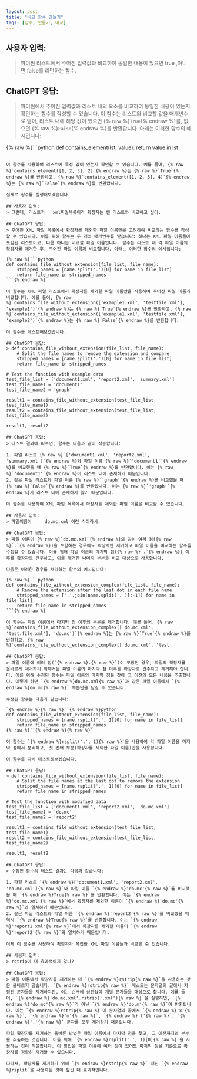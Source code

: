 ```yaml
---
layout: post
title: "비교 함수 만들기"
tags: [함수, 만들기, 비교]
---
```


## 사용자 입력:
> 파이썬 리스트에서 주어진 입력값과 비교하여 동일한 내용이 있으면 true ,아니면 false를 리턴하는 함수.

## ChatGPT 응답:
> 파이썬에서 주어진 입력값과 리스트 내의 요소를 비교하여 동일한 내용이 있는지 확인하는 함수를 작성할 수 있습니다. 이 함수는 리스트와 비교할 값을 매개변수로 받아, 리스트 내에 해당 값이 있으면 {% raw %}`True`{% endraw %}를, 없으면 {% raw %}`False`{% endraw %}를 반환합니다. 아래는 이러한 함수의 예시입니다:

{% raw %}```python
def contains_element(lst, value):
    return value in lst
```{% endraw %}

이 함수를 사용하여 리스트에 특정 값이 있는지 확인할 수 있습니다. 예를 들어, {% raw %}`contains_element([1, 2, 3], 2)`{% endraw %}는 {% raw %}`True`{% endraw %}를 반환하고, {% raw %}`contains_element([1, 2, 3], 4)`{% endraw %}는 {% raw %}`False`{% endraw %}를 반환합니다. 

실제로 함수를 실행해보겠습니다.

## 사용자 입력:
> 그런데, 리스트가   xml파일목록이라 확장자는 뺀 리스트와 비교하고 싶어.

## ChatGPT 응답:
> 주어진 XML 파일 목록에서 확장자를 제외한 파일 이름만을 고려하여 비교하는 함수를 작성할 수 있습니다. 이를 위해 함수는 두 개의 매개변수를 받습니다: 하나는 XML 파일 이름들이 포함된 리스트이고, 다른 하나는 비교할 파일 이름입니다. 함수는 리스트 내 각 파일 이름의 확장자를 제거한 후, 주어진 파일 이름과 비교합니다. 아래는 이러한 함수의 예시입니다:

{% raw %}```python
def contains_file_without_extension(file_list, file_name):
    stripped_names = [name.split('.')[0] for name in file_list]
    return file_name in stripped_names
```{% endraw %}

이 함수는 XML 파일 리스트에서 확장자를 제외한 파일 이름만을 사용하여 주어진 파일 이름과 비교합니다. 예를 들어, {% raw %}`contains_file_without_extension(['example1.xml', 'testfile.xml'], 'example1')`{% endraw %}는 {% raw %}`True`{% endraw %}를 반환하고, {% raw %}`contains_file_without_extension(['example1.xml', 'testfile.xml'], 'example2')`{% endraw %}는 {% raw %}`False`{% endraw %}를 반환합니다.

이 함수를 테스트해보겠습니다.

## ChatGPT 응답:
> def contains_file_without_extension(file_list, file_name):
    # Split the file names to remove the extension and compare
    stripped_names = [name.split('.')[0] for name in file_list]
    return file_name in stripped_names

# Test the function with example data
test_file_list = ['document1.xml', 'report2.xml', 'summary.xml']
test_file_name1 = 'document1'
test_file_name2 = 'graph'

result1 = contains_file_without_extension(test_file_list, test_file_name1)
result2 = contains_file_without_extension(test_file_list, test_file_name2)

result1, result2

## ChatGPT 응답:
> 테스트 결과에 따르면, 함수는 다음과 같이 작동합니다:

1. 파일 리스트 {% raw %}`['document1.xml', 'report2.xml', 'summary.xml']`{% endraw %}와 파일 이름 {% raw %}`'document1'`{% endraw %}를 비교했을 때 {% raw %}`True`{% endraw %}를 반환합니다. 이는 {% raw %}`'document1'`{% endraw %}이 리스트 내에 존재하기 때문입니다.
2. 같은 파일 리스트와 파일 이름 {% raw %}`'graph'`{% endraw %}를 비교했을 때 {% raw %}`False`{% endraw %}를 반환합니다. 이는 {% raw %}`'graph'`{% endraw %}가 리스트 내에 존재하지 않기 때문입니다.

이 함수를 사용하여 XML 파일 목록에서 확장자를 제외한 파일 이름을 비교할 수 있습니다.

## 사용자 입력:
> 파일이름이     do.mc.xml 이런 식이라서.

## ChatGPT 응답:
> 파일 이름이 {% raw %}`do.mc.xml`{% endraw %}와 같이 여러 점({% raw %}`.`{% endraw %})을 포함하는 경우에도 확장자만 제거하고 파일 이름을 비교하는 함수를 수정할 수 있습니다. 이를 위해 파일 이름의 마지막 점({% raw %}`.`{% endraw %}) 이후를 확장자로 간주하고, 이를 제거한 나머지 부분을 비교 대상으로 사용합니다.

다음은 이러한 경우를 처리하는 함수의 예시입니다:

{% raw %}```python
def contains_file_without_extension_complex(file_list, file_name):
    # Remove the extension after the last dot in each file name
    stripped_names = ['.'.join(name.split('.')[:-1]) for name in file_list]
    return file_name in stripped_names
```{% endraw %}

이 함수는 파일 이름에서 마지막 점 이후의 부분을 제거합니다. 예를 들어, {% raw %}`contains_file_without_extension_complex(['do.mc.xml', 'test.file.xml'], 'do.mc')`{% endraw %}는 {% raw %}`True`{% endraw %}를 반환하고, {% raw %}`contains_file_without_extension_complex(['do.mc.xml', 'test

## ChatGPT 응답:
> 파일 이름에 여러 점(`{% endraw %}.{% raw %}`)이 포함된 경우, 파일의 확장자를 올바르게 제거하기 위해서는 파일 이름의 마지막 점 이후를 확장자로 간주하고 제거해야 합니다. 이를 위해 수정된 함수는 파일 이름의 마지막 점을 찾아 그 이전의 모든 내용을 추출합니다. 이렇게 하면 `{% endraw %}do.mc.xml{% raw %}`과 같은 파일 이름에서 `{% endraw %}do.mc{% raw %}` 부분만을 남길 수 있습니다.

수정된 함수는 다음과 같습니다:

`{% endraw %}{% raw %}``{% endraw %}python
def contains_file_without_extension(file_list, file_name):
    stripped_names = [name.rsplit('.', 1)[0] for name in file_list]
    return file_name in stripped_names
{% raw %}``{% endraw %}{% raw %}`

이 함수는 `{% endraw %}rsplit('.', 1){% raw %}`을 사용하여 각 파일 이름을 마지막 점에서 분리하고, 첫 번째 부분(확장자를 제외한 파일 이름)만을 사용합니다.

이 함수를 다시 테스트해보겠습니다.

## ChatGPT 응답:
> def contains_file_without_extension(file_list, file_name):
    # Split the file names at the last dot to remove the extension
    stripped_names = [name.rsplit('.', 1)[0] for name in file_list]
    return file_name in stripped_names

# Test the function with modified data
test_file_list = ['document1.xml', 'report2.xml', 'do.mc.xml']
test_file_name1 = 'do.mc'
test_file_name2 = 'report2'

result1 = contains_file_without_extension(test_file_list, test_file_name1)
result2 = contains_file_without_extension(test_file_list, test_file_name2)

result1, result2

## ChatGPT 응답:
> 수정된 함수의 테스트 결과는 다음과 같습니다:

1. 파일 리스트 `{% endraw %}['document1.xml', 'report2.xml', 'do.mc.xml']{% raw %}`와 파일 이름 `{% endraw %}'do.mc'{% raw %}`를 비교했을 때 `{% endraw %}True{% raw %}`를 반환합니다. 이는 `{% endraw %}'do.mc.xml'{% raw %}`에서 확장자를 제외한 이름이 `{% endraw %}'do.mc'{% raw %}`와 일치하기 때문입니다.
2. 같은 파일 리스트와 파일 이름 `{% endraw %}'report2'{% raw %}`를 비교했을 때 역시 `{% endraw %}True{% raw %}`를 반환합니다. 이는 `{% endraw %}'report2.xml'{% raw %}`에서 확장자를 제외한 이름이 `{% endraw %}'report2'{% raw %}`와 일치하기 때문입니다.

이제 이 함수를 사용하여 확장자가 복잡한 XML 파일 이름들과 비교할 수 있습니다.

## 사용자 입력:
> rstrip이 더 효과적이지 않나?

## ChatGPT 응답:
> 파일 이름에서 확장자를 제거하는 데 `{% endraw %}rstrip{% raw %}`을 사용하는 것은 올바르지 않습니다. `{% endraw %}rstrip{% raw %}` 메소드는 문자열의 끝에서 지정된 문자들을 제거하지만, 이는 순서에 상관없이 개별 문자들을 대상으로 합니다. 예를 들어, `{% endraw %}'do.mc.xml'.rstrip('.xml'){% raw %}`을 실행하면, `{% endraw %}'do.mc'{% raw %}`가 아닌 `{% endraw %}'do.m'{% raw %}`이 반환됩니다. 이는 `{% endraw %}rstrip{% raw %}`이 문자열의 끝에서 `{% endraw %}'x'{% raw %}`, `{% endraw %}'m'{% raw %}`, `{% endraw %}'l'{% raw %}`, `{% endraw %}'.'{% raw %}` 문자를 모두 제거하기 때문입니다.

파일 확장자를 제거하는 올바른 방법은 파일 이름에서 마지막 점을 찾고, 그 이전까지의 부분을 추출하는 것입니다. 이를 위해 `{% endraw %}rsplit('.', 1)[0]{% raw %}`을 사용하는 것이 적절합니다. 이 방법은 파일 이름에 여러 점이 있어도 마지막 점을 기준으로 확장자를 정확히 제거할 수 있습니다. 

따라서, 확장자를 제거하기 위해 `{% endraw %}rstrip{% raw %}` 대신 `{% endraw %}rsplit`을 사용하는 것이 훨씬 더 효과적입니다.

